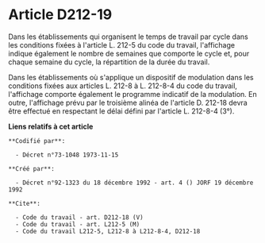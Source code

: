 # Article D212-19

Dans les établissements qui organisent le temps de travail par cycle dans les conditions fixées à l'article L. 212-5 du code
du travail, l'affichage indique également le nombre de semaines que comporte le cycle et, pour chaque semaine du cycle, la
répartition de la durée du travail.

Dans les établissements où s'applique un dispositif de modulation dans les conditions fixées aux articles L. 212-8 à L.
212-8-4 du code du travail, l'affichage comporte également le programme indicatif de la modulation. En outre, l'affichage
prévu par le troisième alinéa de l'article D. 212-18 devra être effectué en respectant le délai défini par l'article L.
212-8-4 (3°).

**Liens relatifs à cet article**

	**Codifié par**:

	  - Décret n°73-1048 1973-11-15

	**Créé par**:

	  - Décret n°92-1323 du 18 décembre 1992 - art. 4 () JORF 19 décembre 1992

	**Cite**:

	  - Code du travail - art. D212-18 (V)
	  - Code du travail - art. L212-5 (M)
	  - Code du travail L212-5, L212-8 à L212-8-4, D212-18
